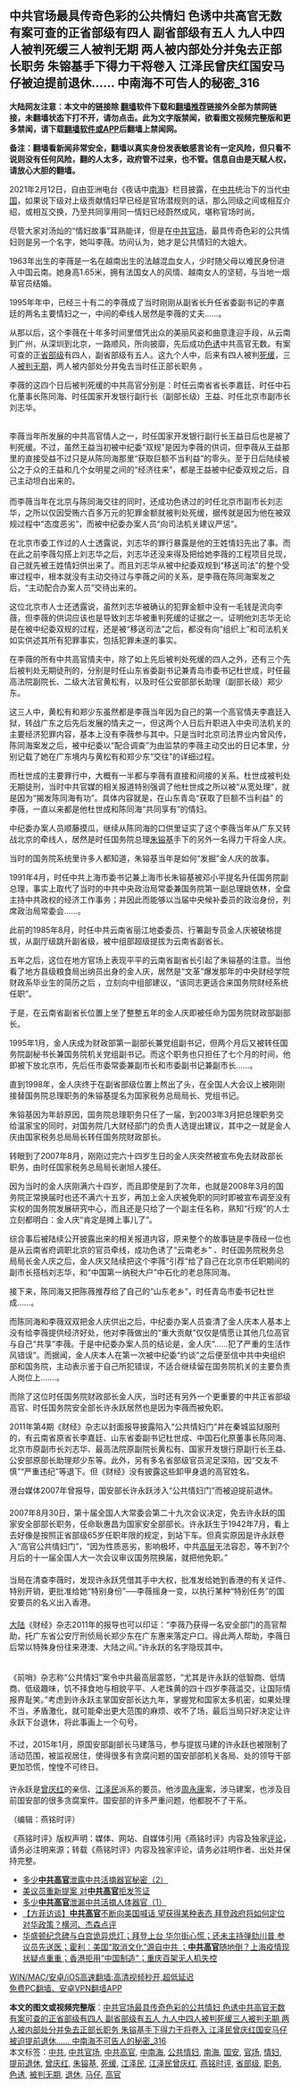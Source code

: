  <h2>中共官场最具传奇色彩的公共情妇 色诱中共高官无数 有案可查的正省部级有四人 副省部级有五人 九人中四人被判死缓三人被判无期 两人被内部处分并兔去正部长职务 朱镕基手下得力干将卷入 江泽民曾庆红国安马仔被迫提前退休…… 中南海不可告人的秘密_316</h2> <p class="notice"><b>大陆网友注意：本文中的链接除 <a href="https://github.com/bannedbook/fanqiang" >翻墙</a>软件下载和<a href="https://github.com/killgcd/justmysocks/blob/master/README.md">翻墙推荐</a>链接外全部为禁网链接，未翻墙状态下打不开，请勿点击。此为文字版禁闻，欲看图文视频完整版和更多禁闻，请下载<a href="https://github.com/bannedbook/fanqiang">翻墙软件或APP</a>后翻墙上禁闻网。</p><p>备注：翻墙看新闻非常安全，翻墙以真实身份发表敏感言论有一定风险，但只看不说则没有任何风险，翻的人太多，政府管不过来，也不管。信息自由是天赋人权，请放心大胆的翻墙。</b></p>  <div class="entry">  <p></p> <p>2021年2月12日&#65292;自由亚洲电台&#12298;夜话中<a href="https://www.bannedbook.org/bnews/tag/%e5%8d%97%e6%b5%b7/" class="st_tag internal_tag" rel="tag" title="标签 南海 下的日志">南海</a>&#12299;栏目披露&#65292;在<a href="https://www.bannedbook.org/bnews/tag/%e4%b8%ad%e5%85%b1/" class="st_tag internal_tag" rel="tag" title="标签 中共 下的日志">中共</a>统治下的当代<span class='wp_keywordlink_affiliate'><a href="https://www.bannedbook.org/" title="中国" target="_blank">中国</a></span>&#65292;如果说下级对上级贡献情妇早已经是官场潜规则的话&#65292;那么同级之间或相互介绍&#65292;或相互交换&#65292;乃至共同享用同一情妇已经蔚然成风&#65292;堪称官场时尚&#12290;</p> <p>   尽管大家对汤灿的&#8220;情妇故事&#8221;耳熟能详&#65292;但是在<a href="https://www.bannedbook.org/bnews/tag/%E4%B8%AD%E5%85%B1%E5%AE%98%E5%9C%BA/" class="st_tag internal_tag" rel="tag" title="标签 中共官场 下的日志">中共官场</a>&#65292;最具传奇色彩的公共情妇则是另一个名字&#65292;她叫李薇&#12290;坊间认为&#65292;她才是公共情妇的大姐大&#12290;</p> <p>1963年出生的李薇是一名在越南出生的法越混血女人&#65292;少时随父母以难民身份进入中国云南&#12290;她身高1.65米&#65292;拥有法国女人的风情&#12289;越南女人的坚韧&#65292;与当地一烟草官员结婚&#12290;</p> <p>1995年年中&#65292;已经三十有二的李薇成了当时刚刚从副省长升任省委副书记的李嘉廷的两名主要情妇之一&#65292;中间的牵线人居然是李薇的丈夫&#8230;&#8230;&#12290;</p> <p>从那以后&#65292;这个李薇在十年多时间里借凭出众的美丽风姿和曲意逢迎手段&#65292;从云南到广州&#65292;从深圳到北京&#65292;一路顺风&#65292;所向披靡&#65292;先后成功<a href="https://www.bannedbook.org/bnews/tag/%E8%89%B2%E8%AF%B1/" class="st_tag internal_tag" rel="tag" title="标签 色诱 下的日志">色诱</a>中共高官无数&#12290;有案可查的正<a href="https://www.bannedbook.org/bnews/tag/%E7%9C%81%E9%83%A8%E7%BA%A7/" class="st_tag internal_tag" rel="tag" title="标签 省部级 下的日志">省部级</a>有四人&#65292;副省部级有五人&#12290;这九个人中&#65292;后来有四人被判<a href="https://www.bannedbook.org/bnews/tag/%E6%AD%BB%E7%BC%93/" class="st_tag internal_tag" rel="tag" title="标签 死缓 下的日志">死缓</a>&#65292;三人<a href="https://www.bannedbook.org/bnews/tag/%E8%A2%AB%E5%88%A4%E6%97%A0%E6%9C%9F/" class="st_tag internal_tag" rel="tag" title="标签 被判无期 下的日志">被判无期</a>&#65292;两人被内部处分并兔去当时任正部长职务 &#12290;</p> <p>李薇的这四个日后被判死缓的中共高官分别是&#65306;时任云南省省长李嘉廷&#12289;时任中石化董事长陈同海&#12289;时任国家开发银行副行长&#65288;副部长级&#65289;王益&#12289;时任北京市副市长刘志华&#12290;<br />&nbsp;</p> <p>   李薇当年所发展的中共高官情人之一&#65292;时任国家开发银行副行长王益日后也是被了判死缓&#12290;不过&#65292;虽然王益当初被中纪委&#8220;双规&#8221;是因为李薇的供词&#65292;但李薇从王益那里的直接受益不过只是从陈同海那里&#8220;获取巨额不当利益&#8221;的零头&#12290;至于日后陆续被公之于众的王益和几个女明星之间的&#8220;经济往来&#8221;&#65292;都是王益被中纪委双规之后&#65292;自己主动坦白出来的&#12290;<br />&nbsp;<br />而李薇当年在北京与陈同海交往的同时&#65292;还成功色诱过的时任北京市副市长刘志华&#65292;之所以仅因受贿六百多万元的犯罪金额就被判处死缓&#65292;据传就是因为他在被双规过程中&#8220;态度恶劣&#8221;&#65292;而被中纪委办案人员&#8220;向司法机关建议严惩&#8221;&#12290;</p>  <p>在北京市委工作过的人士透露说&#65292;刘志华的罪行暴露是他的王姓情妇先出了事&#12290;而在此之前李薇勾搭上刘志华之后&#65292;刘志华还没来得及把给她李薇的工程项目兑现&#65292;自己就先被王姓情妇供出来了&#12290;而且刘志华从被中纪委双规到&#8220;移送司法&#8221;的整个受审过程中&#65292;根本就没有主动交待过与李薇之间的关系&#65292;是李薇在陈同海案发之后&#65292;&#8220;主动配合办案人员&#8221;交待出来的&#12290;</p> <p>这位北京市人士还透露说&#65292;虽然刘志华被确认的犯罪金额中没有一毛钱是流向李薇&#65292;但李薇的供词应该也是导致刘志华被重判死缓的证据之一&#12290;证明他刘志华无论是在被中纪委双规的过程&#65292;还是被&#8220;移送司法&#8221;之后&#65292;都没有向&#8220;组织上&#8221;和司法机关如实供述其所有犯罪事实&#65292;包括犯罪未遂的事实&#12290;</p> <p>   在李薇的所有中共高官情夫中&#65292;除了如上先后被判处死缓的四人之外&#65292;还有三个先后被判处无期徒刑的&#65292;分别是时任山东省委副书记兼青岛市委书记杜世成&#65292;时任最高法院副院长&#12289;二级大法官黄松有&#65292;以及时任公安部部长助理&#65288;副部长级&#65289;郑少东&#12290;</p> <p>这三人中&#65292;黄松有和郑少东虽然都是李薇当年因为自己的第一个高官情夫李嘉廷入狱&#65292;转战广东之后先后发展的情夫之一&#65292;但这两个人日后升职进入中央司法机关的主要经济犯罪内容&#65292;基本上没有李薇参与其中&#12290;只是当时北京司法界业内曾风传&#65292;陈同海案发之后&#65292;被中纪委以&#8220;配合调查&#8221;为由监禁的李薇主动交出的日记本里&#65292;分别记载了她在广东境内与黄松有和郑少东&#8220;交往&#8221;的详细过程&#12290;</p> <p>而杜世成的主要罪行中&#65292;大概有一半都与李薇有直接和间接的关系&#12290;杜世成被判处无期徒刑&#65292;当时中共官媒的相关报道特别强调了他杜世成之所以被&#8220;从宽处理&#8221;&#65292;就是因为&#8220;揭发陈同海有功&#8221;&#12290;具体内容就是&#65292;在山东青岛&#8220;获取了巨额不当利益&#8221; 的李薇&#65292;一直以来都是他杜世成和陈同海&#8220;共同享有&#8221;的情妇&#12290;</p> <p>中纪委办案人员顺藤摸瓜&#65292;继续从陈同海的口供里证实了这个李薇当年从广东又转战北京的牵线人&#65292;居然是时任国务院总理<a href="https://www.bannedbook.org/bnews/tag/%e6%9c%b1%e9%95%95%e5%9f%ba/" class="st_tag internal_tag" rel="tag" title="标签 朱镕基 下的日志">朱镕基</a>手下的另外一名得力干将金人庆&#12290;</p> <p>   当时的国务院系统里许多人都知道&#65292;朱镕基当年是如何&#8220;发掘&#8221;金人庆的故事&#12290;</p> <p>1991年4月&#65292;时任中共上海市委书记兼上海市长朱镕基被邓小平提名升任国务院副总理&#65292;事实上取代了当时的中共中央政治局常委兼国务院第一副总理姚依林&#65292;全盘主持中共政权的经济工作事务&#65307;并因此而能够以当届中央候补委员的政治身份&#65292;列席政治局常委会&#8230;&#8230;&#12290;</p>  <p>此前的1985年8月&#65292;时任中共云南省丽江地委委员&#12289;行署副专员金人庆被破格提拔&#65292;从副厅级跳升副省级&#65292;被中组部超级提拔为云南省副省长&#12290;</p> <p>五年之后&#65292;这位在地方官场上表现平平的云南省副省长引起了朱镕基的注意&#12290;当他看了地方县级粮食局出纳员出身的金人庆&#65292;居然是&#8220;文革&#8221;爆发那年的中央财经学院财政系毕业生的简历之后 &#65292;立刻向中组部建议&#65292;&#8220;该同志更适合来国务院财经系统任职&#8221;&#12290;</p> <p>于是&#65292;在云南省副省长位置上坐了整整五年的金人庆即被任命为国务院财政部副部长&#12290;</p> <p>1995年1月&#65292;金人庆成为财政部第一副部长兼党组副书记&#65292;但两个月后又被转任国务院副秘书长兼国务院机关党组副书记&#12290;而这个职务也只担任了七个月的时间&#65292;他即被下放北京市&#65292;先后任市委常委兼副市长和市委副书记兼副市长&#8230;&#8230;&#12290;</p> <p>   直到1998年&#65292;金人庆终于在副省部级位置上熬出了头&#65292;在全国人大会议上被刚刚接替国务院总理职务的朱镕基提名为国家税务总局局长&#12289;党组书记&#12290;</p> <p>朱镕基因为年龄原因&#65292;国务院总理职务只任了一届&#65292;到2003年3月把总理职务交给温家宝的同时&#65292;对国务院几大财经部门的负责人选提出建议&#65292;其中之一就是金人庆由国家税务总局局长转任国务院财政部长&#12290;</p> <p>转眼到了2007年8月&#65292;刚刚过完六十四岁生日的金人庆突然被宣布免去财政部长职务&#65292;由时任国家税务总局局长谢旭人接任&#12290;</p> <p>因为当时的金人庆刚满六十四岁&#65292;而且即使是到了次年&#65292;也就是2008年3月的国务院正常换届时也还不满六十五岁&#65292;再加上金人庆被免职的同时即被宣布调至没有实权的国务院发展研究中心&#65292;而且还是只给了一个副主任名称&#65292;熟知&#8220;行规&#8221;的人士立刻都明白&#65306;金人庆&#8220;肯定是摊上事儿了&#8221;&#12290;</p>  <p>   综合事后被陆续公开披露出来的相关报道内容&#65292;原来整个的故事链是李薇经一位也是从云南省府调职北京的官员牵线&#65292;成功色诱了&#8220;云南老乡&#8221; &#12289;时任国务院税务总局局长金人庆之后&#65292;金人庆又陆续把这个李薇&#8220;引荐&#8221;给了自己在北京市任职期间的副市长搭档刘志华&#65292;和&#8220;中国第一纳税大户&#8221;中石化的老总陈同海&#12290;</p> <p>接下来&#65292;陈同海又把陈薇推荐给了自己的&#8220;山东老乡&#8221;&#65292;时任青岛市委书记杜世成&#8230;&#8230;&#12290;</p> <p>而陈同海和李薇双双把金人庆供出之后&#65292;中纪委办案人员查清了金人庆本人基本上没有给李薇提供经济好处&#65292;他对李薇做出的&#8220;重大贡献&#8221;仅仅是情愿让其他几位高官与自己&#8220;共享&#8221;李薇&#12290;于是中纪委办案人员的结论是&#65292;金人庆&#8220;&#8230;&#8230;犯了严重的生活作风错误&#8221;&#12290;而据闻&#65292;金人庆本人在第一次被中纪委&#8220;约谈&#8221;之后便至信中共中央组织部和国务院&#65292;主动表示鉴于自己所犯错误&#65292;不适合继续留在国务院机关的主要负责人岗位上&#8230;&#8230;.&#12290;</p> <p>而除了这位时任国务院财政部长金人庆&#65292;当时还有另外一个更重要的中共正省部级高官&#12289;时任国务院安全部长许永跃居然也是因为李薇而被免职&#12290; </p> <p>   2011年第4期&#12298;财经&#12299;杂志以封面报导披露陷入&#8220;公共情妇门&#8221;并在秦城监狱服刑的&#65292;有云南省原省长李嘉廷&#12289;山东省委副书记杜世成&#12289;中国石化原董事长陈同海&#12289;北京市原副市长刘志华&#12289;最高法院原副院长黄松有&#12289;国家开发银行原副行长王益&#12289;公安部原部长助理郑少东等&#12290;此外&#65292;另有多名省部级官员泥足深陷&#65292;因&#8220;交友不慎&#8221;&#8220;严重违纪&#8221;等退下&#12290;但&#12298;财经&#12299;没有披露这些卸甲身退的高官姓名&#12290;</p> <p>港台媒体2007年曾报导&#65292;国安部长许永跃涉入&#8220;公共情妇门&#8221;而被迫提前退休&#12290;<br />&#12288;<br />2007年8月30日&#65292;第十届全国人大常委会第二十九次会议决定&#65292;免去许永跃的国家安全部部长职务&#65292;任命耿惠昌为国家安全部部长&#12290;许永跃生于1942年7月&#65292;看上去好像是按照正省部级65岁任职年限的规定&#65292;到站下车&#12290;但真实原因是许永跃卷入&#8220;高官公共情妇门&#8221;&#65292;&#8220;因为性质恶劣&#65292;影响极坏&#65292;中共<span class='wp_keywordlink_affiliate'><a href="https://www.bannedbook.org/bnews/ccpdope/" title="中共高层内幕" target="_blank">高层</a></span>无法容忍&#65292;等不到7个月后的十一届全国人大一次会议审议国务院换届&#65292;就把他免职&#12290;&#8221;<br />&#12288;<br />当局在清查李薇时&#65292;发现许永跃凭借其手中大权&#65292;批准发给她到香港的有关证件&#12289;特别开销&#65292;更批准给她&#8220;特别身份&#8221;&#9472;&#9472;李薇摇身一变&#65292;以执行某种&#8220;特别任务&#8221;的国安要员的名义出入香港&#12290;<br />&#12288;<br /><span class='wp_keywordlink_affiliate'><a href="https://www.bannedbook.org/" title="大陆" target="_blank">大陆</a></span>&#12298;财经&#12299;杂志2011年的报导也可以印证&#65306;&#8220;李薇乃获得一名安全部门的高官帮助&#65292;托广东省公安厅刑侦局长郑少东在广东惠来落定户口&#12290;得此两人帮助&#65292;李薇日后常以特殊身份往来港澳&#12289;大陆之间&#12290;&#8221;许永跃的名字隐现其中&#12290;<br />&#12288;</p> <p>   &#12298;前哨&#12299;杂志称&#8220;公共情妇&#8221;案令中共最高层震怒&#65292;&#8220;尤其是许永跃的低智商&#12289;低情商&#12289;低级趣味&#65292;饥不择食地与相貌平平&#12289;人老珠黄的四十四岁李薇滥交&#65292;让国际情报界耻笑&#12290;&#8221;考虑到许永跃主掌国安部长达九年&#65292;掌握党和国家太多机密&#65292;如果处理不当&#65292;矛盾激化&#65292;就可能牵出更大范围的麻烦&#12289;收不了场&#65292;最后当局只好决定让许永跃下台退休&#65292;将此事画上一个句号&#12290;<br />&#12288;<br />不过&#65292;2015年1月&#65292;原国安部副部长马建落马&#65292;参与提拔马建的许永跃也被限制了活动范围&#65292;被监视居住&#65292;使得很多有贪腐问题的国安部部机关各局&#12289;处的领导干部更加恐慌&#65292;惶惶不可终日&#12290;<br />&#12288;<br />许永跃是<a href="https://www.bannedbook.org/bnews/tag/%e6%9b%be%e5%ba%86%e7%ba%a2/" class="st_tag internal_tag" rel="tag" title="标签 曾庆红 下的日志">曾庆红</a>的亲信&#12289;<a href="https://www.bannedbook.org/bnews/tag/%e6%b1%9f%e6%b3%bd%e6%b0%91/" class="st_tag internal_tag" rel="tag" title="标签 江泽民 下的日志">江泽民</a>派系的要员&#12290;他涉<span class='wp_keywordlink'><a href="https://www.bannedbook.org/forum2/topic2891.html" title="《周永康其人》《周永康传》" target="_blank">周永康</a></span>案&#65292;涉马建案&#65292;也涉及目前国安部的很多贪腐案件&#12290;国安部的许多严重问题&#65292;他都脱不了干系&#12290;</p> <p>&#65288;编辑&#65306;燕铭时评&#65289;</p>  <p>&#12298;燕铭时评&#12299;版权声明&#65306;媒体&#12289;网站&#12289;自媒体引用&#12298;燕铭时评&#12299;内容及独家<span class='wp_keywordlink_affiliate'><a href="https://www.bannedbook.org/bnews/comments/" title="新闻评论" target="_blank">评论</a></span>&#65292;请务必注明来源&#65307;转载&#12298;燕铭时评&#12299;内容及独家评论&#65292;请务必註明作者&#12289;出处并保持完整&#12290; </p> <ul class='op-related-articles' title='相关阅读'> <li><a href='https://www.bannedbook.org/bnews/cbnews/20210212/1486021.html' target='_blank'>多少<b>中共高官</b>泄露中共活摘器官秘密（2）</a></li> <li><a href='https://www.bannedbook.org/bnews/cbnews/20210210/1484766.html' target='_blank'>美议员重新提案 对<b>中共高官</b>拒发签证</a></li> <li><a href='https://www.bannedbook.org/bnews/cbnews/20210207/1483381.html' target='_blank'>多少<b>中共高官</b>泄漏中共活摘人体器官（1）</a></li> <li><a href='https://www.bannedbook.org/bnews/bannedvideo/20210205/1481737.html' target='_blank'>【方菲访谈】<b>中共高官</b>不断向美国喊话 望获得某种表态 拜登政府将如何定位对华政策？横河、杰森点评</a></li> <li><a href='https://www.bannedbook.org/bnews/bannedvideo/20210127/1475985.html' target='_blank'>华盛顿纪念碑与白宫诡异熄灯；拜登上台 华尔街心慌；还未主持弹劾川普 参议员先送医；霍利：美国“取消文化”源自中共 ；<b>中共高官</b>随地倒？上海疫情现状疑点重重；香港拒用“中国制造”；重庆百架无人机失控</a></li> </ul> <p class="texttj"> <a href="https://github.com/bannedbook/fanqiang/wiki/V2ray%E6%9C%BA%E5%9C%BA" target="_blank">WIN/MAC/安卓/iOS高速翻墙:高清视频秒开,超低延迟</a><br/> <a href="https://github.com/bannedbook/fanqiang/wiki/%E7%A6%81%E9%97%BB%E7%BD%91%E5%AE%89%E5%8D%93%E7%BF%BB%E5%A2%99%E6%96%B0%E9%97%BBAPP" target="_blank">免费PC翻墙、安卓VPN翻墙APP</a></p><p> </p><a name='sharetosocial'></a>       <div><b>本文的图文或视频完整版</b>：<a href='https://www.bannedbook.org/bnews/comments/20210213/1486590.html'>中共官场最具传奇色彩的公共情妇 色诱中共高官无数 有案可查的正省部级有四人 副省部级有五人 九人中四人被判死缓三人被判无期 两人被内部处分并兔去正部长职务 朱镕基手下得力干将卷入 江泽民曾庆红国安马仔被迫提前退休…… 中南海不可告人的秘密_316</a></div>  </div><!--END ENTRY--> <div class="postfooter"> <div>本文标签：<a href="https://www.bannedbook.org/bnews/tag/%e4%b8%ad%e5%85%b1/" rel="tag">中共</a>, <a href="https://www.bannedbook.org/bnews/tag/%E4%B8%AD%E5%85%B1%E5%AE%98%E5%9C%BA/" rel="tag">中共官场</a>, <a href="https://www.bannedbook.org/bnews/tag/%e4%b8%ad%e5%85%b1%e9%ab%98%e5%ae%98/" rel="tag">中共高官</a>, <a href="https://www.bannedbook.org/bnews/tag/%e4%b8%ad%e5%8d%97%e6%b5%b7/" rel="tag">中南海</a>, <a href="https://www.bannedbook.org/bnews/tag/%e5%85%ac%e5%85%b1%e6%83%85%e5%a6%87/" rel="tag">公共情妇</a>, <a href="https://www.bannedbook.org/bnews/tag/%e5%8d%97%e6%b5%b7/" rel="tag">南海</a>, <a href="https://www.bannedbook.org/bnews/tag/%E5%9B%BD%E5%AE%89/" rel="tag">国安</a>, <a href="https://www.bannedbook.org/bnews/tag/%E5%AE%98%E5%9C%BA/" rel="tag">官场</a>, <a href="https://www.bannedbook.org/bnews/tag/%e6%83%85%e5%a6%87/" rel="tag">情妇</a>, <a href="https://www.bannedbook.org/bnews/tag/%E6%8F%90%E5%89%8D%E9%80%80%E4%BC%91/" rel="tag">提前退休</a>, <a href="https://www.bannedbook.org/bnews/tag/%e6%9b%be%e5%ba%86%e7%ba%a2/" rel="tag">曾庆红</a>, <a href="https://www.bannedbook.org/bnews/tag/%e6%9c%b1%e9%95%95%e5%9f%ba/" rel="tag">朱镕基</a>, <a href="https://www.bannedbook.org/bnews/tag/%E6%AD%BB%E7%BC%93/" rel="tag">死缓</a>, <a href="https://www.bannedbook.org/bnews/tag/%e6%b1%9f%e6%b3%bd%e6%b0%91/" rel="tag">江泽民</a>, <a href="https://www.bannedbook.org/bnews/tag/%E6%B1%9F%E6%B3%BD%E6%B0%91%E6%9B%BE%E5%BA%86%E7%BA%A2/" rel="tag">江泽民曾庆红</a>, <a href="https://www.bannedbook.org/bnews/tag/%e7%87%95%e9%93%ad%e6%97%b6%e8%af%84/" rel="tag">燕铭时评</a>, <a href="https://www.bannedbook.org/bnews/tag/%E7%9C%81%E9%83%A8%E7%BA%A7/" rel="tag">省部级</a>, <a href="https://www.bannedbook.org/bnews/tag/%E8%81%8C%E5%8A%A1/" rel="tag">职务</a>, <a href="https://www.bannedbook.org/bnews/tag/%E8%89%B2%E8%AF%B1/" rel="tag">色诱</a>, <a href="https://www.bannedbook.org/bnews/tag/%E8%A2%AB%E5%88%A4%E6%97%A0%E6%9C%9F/" rel="tag">被判无期</a>, <a href="https://www.bannedbook.org/bnews/tag/%e9%80%80%e4%bc%91/" rel="tag">退休</a>, <a href="https://www.bannedbook.org/bnews/tag/%E9%A9%AC%E4%BB%94/" rel="tag">马仔</a>, <a href="https://www.bannedbook.org/bnews/tag/%E9%AB%98%E5%AE%98/" rel="tag">高官</a></div>  </div><!--END POSTFOOTER--> 